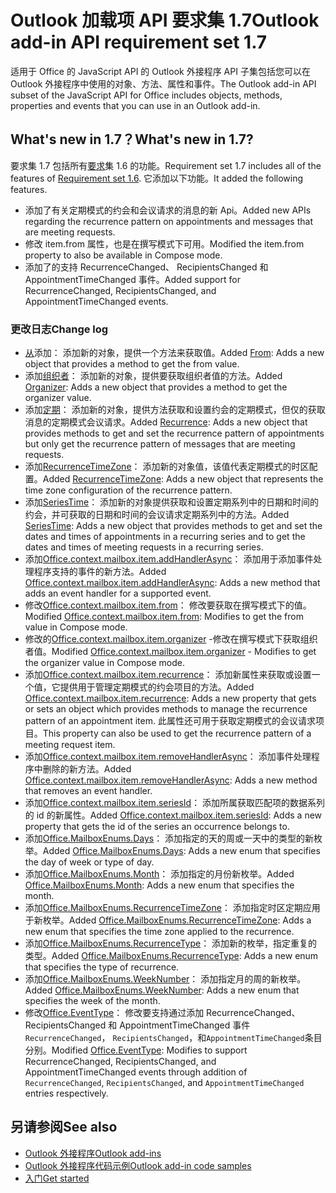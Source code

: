 # <a name="outlook-add-in-api-requirement-set-17"></a><span data-ttu-id="6b4f2-101">Outlook 加载项 API 要求集 1.7</span><span class="sxs-lookup"><span data-stu-id="6b4f2-101">Outlook add-in API requirement set 1.7</span></span>

<span data-ttu-id="6b4f2-102">适用于 Office 的 JavaScript API 的 Outlook 外接程序 API 子集包括您可以在 Outlook 外接程序中使用的对象、方法、属性和事件。</span><span class="sxs-lookup"><span data-stu-id="6b4f2-102">The Outlook add-in API subset of the JavaScript API for Office includes objects, methods, properties and events that you can use in an Outlook add-in.</span></span>

## <a name="whats-new-in-17"></a><span data-ttu-id="6b4f2-103">What's new in 1.7？</span><span class="sxs-lookup"><span data-stu-id="6b4f2-103">What's new in 1.7?</span></span>

<span data-ttu-id="6b4f2-104">要求集 1.7 包括所有[要求](../requirement-set-1.6/outlook-requirement-set-1.6.md)集 1.6 的功能。</span><span class="sxs-lookup"><span data-stu-id="6b4f2-104">Requirement set 1.7 includes all of the features of [Requirement set 1.6](../requirement-set-1.6/outlook-requirement-set-1.6.md).</span></span> <span data-ttu-id="6b4f2-105">它添加以下功能。</span><span class="sxs-lookup"><span data-stu-id="6b4f2-105">It added the following features.</span></span>

- <span data-ttu-id="6b4f2-106">添加了有关定期模式的约会和会议请求的消息的新 Api。</span><span class="sxs-lookup"><span data-stu-id="6b4f2-106">Added new APIs regarding the recurrence pattern on appointments and messages that are meeting requests.</span></span>
- <span data-ttu-id="6b4f2-107">修改 item.from 属性，也是在撰写模式下可用。</span><span class="sxs-lookup"><span data-stu-id="6b4f2-107">Modified the item.from property to also be available in Compose mode.</span></span>
- <span data-ttu-id="6b4f2-108">添加了的支持 RecurrenceChanged、 RecipientsChanged 和 AppointmentTimeChanged 事件。</span><span class="sxs-lookup"><span data-stu-id="6b4f2-108">Added support for RecurrenceChanged, RecipientsChanged, and AppointmentTimeChanged events.</span></span>

### <a name="change-log"></a><span data-ttu-id="6b4f2-109">更改日志</span><span class="sxs-lookup"><span data-stu-id="6b4f2-109">Change log</span></span>

- <span data-ttu-id="6b4f2-110">[从](/javascript/api/outlook_1_7/office.from)添加： 添加新的对象，提供一个方法来获取值。</span><span class="sxs-lookup"><span data-stu-id="6b4f2-110">Added [From](/javascript/api/outlook_1_7/office.from): Adds a new object that provides a method to get the from value.</span></span>
- <span data-ttu-id="6b4f2-111">添加[组织者](/javascript/api/outlook_1_7/office.organizer)： 添加新的对象，提供要获取组织者值的方法。</span><span class="sxs-lookup"><span data-stu-id="6b4f2-111">Added [Organizer](/javascript/api/outlook_1_7/office.organizer): Adds a new object that provides a method to get the organizer value.</span></span>
- <span data-ttu-id="6b4f2-112">添加[定期](/javascript/api/outlook_1_7/office.recurrence)： 添加新的对象，提供方法获取和设置约会的定期模式，但仅的获取消息的定期模式会议请求。</span><span class="sxs-lookup"><span data-stu-id="6b4f2-112">Added [Recurrence](/javascript/api/outlook_1_7/office.recurrence): Adds a new object that provides methods to get and set the recurrence pattern of appointments but only get the recurrence pattern of messages that are meeting requests.</span></span>
- <span data-ttu-id="6b4f2-113">添加[RecurrenceTimeZone](/javascript/api/outlook_1_7/office.recurrencetimezone)： 添加新的对象值，该值代表定期模式的时区配置。</span><span class="sxs-lookup"><span data-stu-id="6b4f2-113">Added [RecurrenceTimeZone](/javascript/api/outlook_1_7/office.recurrencetimezone): Adds a new object that represents the time zone configuration of the recurrence pattern.</span></span>
- <span data-ttu-id="6b4f2-114">添加[SeriesTime](/javascript/api/outlook_1_7/office.seriestime)： 添加新的对象提供获取和设置定期系列中的日期和时间的约会，并可获取的日期和时间的会议请求定期系列中的方法。</span><span class="sxs-lookup"><span data-stu-id="6b4f2-114">Added [SeriesTime](/javascript/api/outlook_1_7/office.seriestime): Adds a new object that provides methods to get and set the dates and times of appointments in a recurring series and to get the dates and times of meeting requests in a recurring series.</span></span>
- <span data-ttu-id="6b4f2-115">添加[Office.context.mailbox.item.addHandlerAsync](office.context.mailbox.item.md#addhandlerasynceventtype-handler-options-callback)： 添加用于添加事件处理程序支持的事件的新方法。</span><span class="sxs-lookup"><span data-stu-id="6b4f2-115">Added [Office.context.mailbox.item.addHandlerAsync](office.context.mailbox.item.md#addhandlerasynceventtype-handler-options-callback): Adds a new method that adds an event handler for a supported event.</span></span>
- <span data-ttu-id="6b4f2-116">修改[Office.context.mailbox.item.from](office.context.mailbox.item.md#from-emailaddressdetailsjavascriptapioutlook17officeemailaddressdetailsfromjavascriptapioutlook17officefrom)： 修改要获取在撰写模式下的值。</span><span class="sxs-lookup"><span data-stu-id="6b4f2-116">Modified [Office.context.mailbox.item.from](office.context.mailbox.item.md#from-emailaddressdetailsjavascriptapioutlook17officeemailaddressdetailsfromjavascriptapioutlook17officefrom): Modifies to get the from value in Compose mode.</span></span>
- <span data-ttu-id="6b4f2-117">修改的[Office.context.mailbox.item.organizer](office.context.mailbox.item.md#organizer-emailaddressdetailsjavascriptapioutlook17officeemailaddressdetailsorganizerjavascriptapioutlook17officeorganizer) -修改在撰写模式下获取组织者值。</span><span class="sxs-lookup"><span data-stu-id="6b4f2-117">Modified [Office.context.mailbox.item.organizer](office.context.mailbox.item.md#organizer-emailaddressdetailsjavascriptapioutlook17officeemailaddressdetailsorganizerjavascriptapioutlook17officeorganizer) - Modifies to get the organizer value in Compose mode.</span></span>
- <span data-ttu-id="6b4f2-118">添加[Office.context.mailbox.item.recurrence](office.context.mailbox.item.md#nullable-recurrence-recurrencejavascriptapioutlook17officerecurrence)： 添加新属性来获取或设置一个值，它提供用于管理定期模式的约会项目的方法。</span><span class="sxs-lookup"><span data-stu-id="6b4f2-118">Added [Office.context.mailbox.item.recurrence](office.context.mailbox.item.md#nullable-recurrence-recurrencejavascriptapioutlook17officerecurrence): Adds a new property that gets or sets an object which provides methods to manage the recurrence pattern of an appointment item.</span></span> <span data-ttu-id="6b4f2-119">此属性还可用于获取定期模式的会议请求项目。</span><span class="sxs-lookup"><span data-stu-id="6b4f2-119">This property can also be used to get the recurrence pattern of a meeting request item.</span></span>
- <span data-ttu-id="6b4f2-120">添加[Office.context.mailbox.item.removeHandlerAsync](office.context.mailbox.item.md#removehandlerasynceventtype-handler-options-callback)： 添加事件处理程序中删除的新方法。</span><span class="sxs-lookup"><span data-stu-id="6b4f2-120">Added [Office.context.mailbox.item.removeHandlerAsync](office.context.mailbox.item.md#removehandlerasynceventtype-handler-options-callback): Adds a new method that removes an event handler.</span></span>
- <span data-ttu-id="6b4f2-121">添加[Office.context.mailbox.item.seriesId](office.context.mailbox.item.md#nullable-seriesid-string)： 添加所属获取匹配项的数据系列的 id 的新属性。</span><span class="sxs-lookup"><span data-stu-id="6b4f2-121">Added [Office.context.mailbox.item.seriesId](office.context.mailbox.item.md#nullable-seriesid-string): Adds a new property that gets the id of the series an occurrence belongs to.</span></span>
- <span data-ttu-id="6b4f2-122">添加[Office.MailboxEnums.Days](/javascript/api/outlook_1_7/office.mailboxenums.days)： 添加指定的天的周或一天中的类型的新枚举。</span><span class="sxs-lookup"><span data-stu-id="6b4f2-122">Added [Office.MailboxEnums.Days](/javascript/api/outlook_1_7/office.mailboxenums.days): Adds a new enum that specifies the day of week or type of day.</span></span>
- <span data-ttu-id="6b4f2-123">添加[Office.MailboxEnums.Month](/javascript/api/outlook_1_7/office.mailboxenums.month)： 添加指定的月份新枚举。</span><span class="sxs-lookup"><span data-stu-id="6b4f2-123">Added [Office.MailboxEnums.Month](/javascript/api/outlook_1_7/office.mailboxenums.month): Adds a new enum that specifies the month.</span></span>
- <span data-ttu-id="6b4f2-124">添加[Office.MailboxEnums.RecurrenceTimeZone](/javascript/api/outlook_1_7/office.mailboxenums.recurrencetimezone)： 添加指定时区定期应用于新枚举。</span><span class="sxs-lookup"><span data-stu-id="6b4f2-124">Added [Office.MailboxEnums.RecurrenceTimeZone](/javascript/api/outlook_1_7/office.mailboxenums.recurrencetimezone): Adds a new enum that specifies the time zone applied to the recurrence.</span></span>
- <span data-ttu-id="6b4f2-125">添加[Office.MailboxEnums.RecurrenceType](/javascript/api/outlook_1_7/office.mailboxenums.recurrencetype)： 添加新的枚举，指定重复的类型。</span><span class="sxs-lookup"><span data-stu-id="6b4f2-125">Added [Office.MailboxEnums.RecurrenceType](/javascript/api/outlook_1_7/office.mailboxenums.recurrencetype): Adds a new enum that specifies the type of recurrence.</span></span>
- <span data-ttu-id="6b4f2-126">添加[Office.MailboxEnums.WeekNumber](/javascript/api/outlook_1_7/office.mailboxenums.weeknumber)： 添加指定月的周的新枚举。</span><span class="sxs-lookup"><span data-stu-id="6b4f2-126">Added [Office.MailboxEnums.WeekNumber](/javascript/api/outlook_1_7/office.mailboxenums.weeknumber): Adds a new enum that specifies the week of the month.</span></span>
- <span data-ttu-id="6b4f2-127">修改[Office.EventType](/javascript/api/office/office.eventtype)： 修改要支持通过添加 RecurrenceChanged、 RecipientsChanged 和 AppointmentTimeChanged 事件`RecurrenceChanged`， `RecipientsChanged`，和`AppointmentTimeChanged`条目分别。</span><span class="sxs-lookup"><span data-stu-id="6b4f2-127">Modified [Office.EventType](/javascript/api/office/office.eventtype): Modifies to support RecurrenceChanged, RecipientsChanged, and AppointmentTimeChanged events through addition of `RecurrenceChanged`, `RecipientsChanged`, and `AppointmentTimeChanged` entries respectively.</span></span>

## <a name="see-also"></a><span data-ttu-id="6b4f2-128">另请参阅</span><span class="sxs-lookup"><span data-stu-id="6b4f2-128">See also</span></span>

- [<span data-ttu-id="6b4f2-129">Outlook 外接程序</span><span class="sxs-lookup"><span data-stu-id="6b4f2-129">Outlook add-ins</span></span>](https://docs.microsoft.com/outlook/add-ins/)
- [<span data-ttu-id="6b4f2-130">Outlook 外接程序代码示例</span><span class="sxs-lookup"><span data-stu-id="6b4f2-130">Outlook add-in code samples</span></span>](https://developer.microsoft.com/outlook/gallery/?filterBy=Outlook,Samples,Add-ins)
- [<span data-ttu-id="6b4f2-131">入门</span><span class="sxs-lookup"><span data-stu-id="6b4f2-131">Get started</span></span>](https://docs.microsoft.com/outlook/add-ins/quick-start)